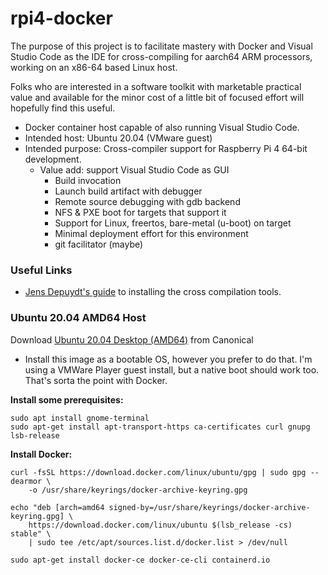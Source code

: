 # rpi4-docker
The purpose of this project is to facilitate mastery with Docker and Visual Studio Code as the IDE for cross-compiling for aarch64 ARM processors, working on an x86-64 based Linux host.

Folks who are interested in a software toolkit with marketable practical value and available for the minor cost of a little bit of focused effort will hopefully find this useful.

- Docker container host capable of also running Visual Studio Code.
- Intended host: Ubuntu 20.04 (VMware guest)
- Intended purpose: Cross-compiler support for Raspberry Pi 4 64-bit development.
  - Value add: support Visual Studio Code as GUI
    - Build invocation
    - Launch build artifact with debugger
    - Remote source debugging with gdb backend
    - NFS & PXE boot for targets that support it
    - Support for Linux, freertos, bare-metal (u-boot) on target
    - Minimal deployment effort for this environment
    - git facilitator (maybe)

### Useful Links ###

- [Jens Depuydt's guide](https://jensd.be/1126/linux/cross-compiling-for-arm-or-aarch64-on-debian-or-ubuntu) to installing the cross compilation tools.

### Ubuntu 20.04 AMD64 Host ###
Download [Ubuntu 20.04 Desktop (AMD64)](https://releases.ubuntu.com/20.04.2.0/ubuntu-20.04.2.0-desktop-amd64.iso) from Canonical 
- Install this image as a bootable OS, however you prefer to do that.  I'm using a VMWare Player guest install, but a native boot should work too.  That's sorta the point with Docker.

**Install some prerequisites:**

    sudo apt install gnome-terminal
    sudo apt-get install apt-transport-https ca-certificates curl gnupg lsb-release

**Install Docker:**

    curl -fsSL https://download.docker.com/linux/ubuntu/gpg | sudo gpg --dearmor \
        -o /usr/share/keyrings/docker-archive-keyring.gpg
        
    echo "deb [arch=amd64 signed-by=/usr/share/keyrings/docker-archive-keyring.gpg] \
        https://download.docker.com/linux/ubuntu $(lsb_release -cs) stable" \
        | sudo tee /etc/apt/sources.list.d/docker.list > /dev/null    

    sudo apt-get install docker-ce docker-ce-cli containerd.io

